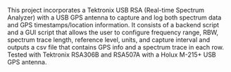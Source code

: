 This project incorporates a Tektronix USB RSA (Real-time Spectrum Analyzer) with a USB GPS antenna to capture and log both spectrum data and GPS timestamps/location information. It consists of a backend script and a GUI script that allows the user to configure frequency range, RBW, spectrum trace length, reference level, units, and capture interval and outputs a csv file that contains GPS info and a spectrum trace in each row.
Tested with Tektronix RSA306B and RSA507A with a Holux M-215+ USB GPS antenna. 
